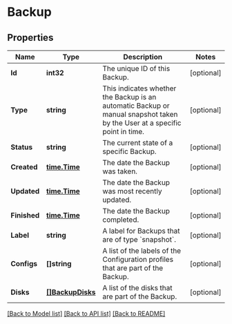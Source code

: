 # Backup

## Properties
Name | Type | Description | Notes
------------ | ------------- | ------------- | -------------
**Id** | **int32** | The unique ID of this Backup. | [optional] 
**Type** | **string** | This indicates whether the Backup is an automatic Backup or manual snapshot taken by the User at a specific point in time.  | [optional] 
**Status** | **string** | The current state of a specific Backup. | [optional] 
**Created** | [**time.Time**](time.Time.md) | The date the Backup was taken. | [optional] 
**Updated** | [**time.Time**](time.Time.md) | The date the Backup was most recently updated. | [optional] 
**Finished** | [**time.Time**](time.Time.md) | The date the Backup completed. | [optional] 
**Label** | **string** | A label for Backups that are of type &#x60;snapshot&#x60;. | [optional] 
**Configs** | **[]string** | A list of the labels of the Configuration profiles that are part of the Backup.  | [optional] 
**Disks** | [**[]BackupDisks**](Backup_disks.md) | A list of the disks that are part of the Backup.  | [optional] 

[[Back to Model list]](../README.md#documentation-for-models) [[Back to API list]](../README.md#documentation-for-api-endpoints) [[Back to README]](../README.md)


